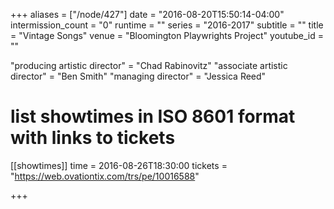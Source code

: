 +++
aliases = ["/node/427"]
date = "2016-08-20T15:50:14-04:00"
intermission_count = "0"
runtime = ""
series = "2016-2017"
subtitle = ""
title = "Vintage Songs"
venue = "Bloomington Playwrights Project"
youtube_id = ""

"producing artistic director" = "Chad Rabinovitz"
"associate artistic director" = "Ben Smith"
"managing director" = "Jessica Reed"

# list showtimes in ISO 8601 format with links to tickets
[[showtimes]]
    time = 2016-08-26T18:30:00
    tickets = "https://web.ovationtix.com/trs/pe/10016588"

+++
